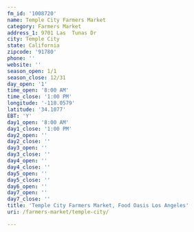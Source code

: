 ```yaml
---
fm_id: '1008720'
name: Temple City Farmers Market
category: Farmers Market
address_1: 9701 Las  Tunas Dr
city: Temple City
state: California
zipcode: '91780'
phone: ''
website: ''
season_open: 1/1
season_close: 12/31
day_open: '1'
time_open: '8:00 AM'
time_close: '1:00 PM'
longitude: '-118.0579'
latitude: '34.1077'
EBT: 'Y'
day1_open: '8:00 AM'
day1_close: '1:00 PM'
day2_open: ''
day2_close: ''
day3_open: ''
day3_close: ''
day4_open: ''
day4_close: ''
day5_open: ''
day5_close: ''
day6_open: ''
day7_open: ''
day7_close: ''
title: 'Temple City Farmers Market, Food Oasis Los Angeles'
uri: /farmers-market/temple-city/

---
```

